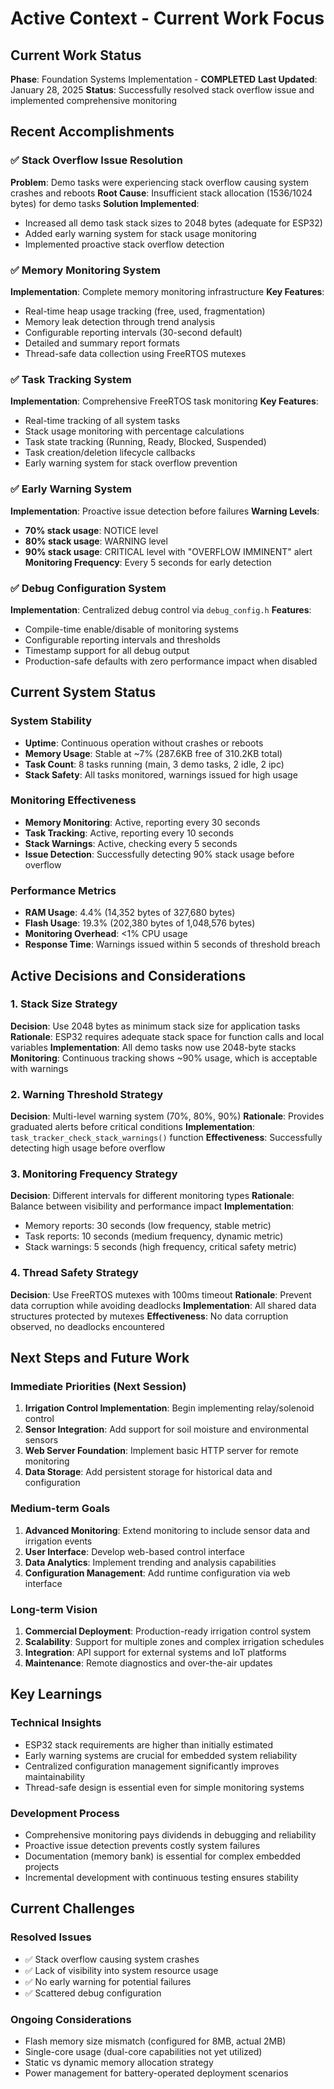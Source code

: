 # Active Context - Current Work Focus

## Current Work Status
**Phase**: Foundation Systems Implementation - **COMPLETED**
**Last Updated**: January 28, 2025
**Status**: Successfully resolved stack overflow issue and implemented comprehensive monitoring

## Recent Accomplishments

### ✅ Stack Overflow Issue Resolution
**Problem**: Demo tasks were experiencing stack overflow causing system crashes and reboots
**Root Cause**: Insufficient stack allocation (1536/1024 bytes) for demo tasks
**Solution Implemented**:
- Increased all demo task stack sizes to 2048 bytes (adequate for ESP32)
- Added early warning system for stack usage monitoring
- Implemented proactive stack overflow detection

### ✅ Memory Monitoring System
**Implementation**: Complete memory monitoring infrastructure
**Key Features**:
- Real-time heap usage tracking (free, used, fragmentation)
- Memory leak detection through trend analysis
- Configurable reporting intervals (30-second default)
- Detailed and summary report formats
- Thread-safe data collection using FreeRTOS mutexes

### ✅ Task Tracking System
**Implementation**: Comprehensive FreeRTOS task monitoring
**Key Features**:
- Real-time tracking of all system tasks
- Stack usage monitoring with percentage calculations
- Task state tracking (Running, Ready, Blocked, Suspended)
- Task creation/deletion lifecycle callbacks
- Early warning system for stack overflow prevention

### ✅ Early Warning System
**Implementation**: Proactive issue detection before failures
**Warning Levels**:
- **70% stack usage**: NOTICE level
- **80% stack usage**: WARNING level
- **90% stack usage**: CRITICAL level with "OVERFLOW IMMINENT" alert
**Monitoring Frequency**: Every 5 seconds for early detection

### ✅ Debug Configuration System
**Implementation**: Centralized debug control via `debug_config.h`
**Features**:
- Compile-time enable/disable of monitoring systems
- Configurable reporting intervals and thresholds
- Timestamp support for all debug output
- Production-safe defaults with zero performance impact when disabled

## Current System Status

### System Stability
- **Uptime**: Continuous operation without crashes or reboots
- **Memory Usage**: Stable at ~7% (287.6KB free of 310.2KB total)
- **Task Count**: 8 tasks running (main, 3 demo tasks, 2 idle, 2 ipc)
- **Stack Safety**: All tasks monitored, warnings issued for high usage

### Monitoring Effectiveness
- **Memory Monitoring**: Active, reporting every 30 seconds
- **Task Tracking**: Active, reporting every 10 seconds
- **Stack Warnings**: Active, checking every 5 seconds
- **Issue Detection**: Successfully detecting 90% stack usage before overflow

### Performance Metrics
- **RAM Usage**: 4.4% (14,352 bytes of 327,680 bytes)
- **Flash Usage**: 19.3% (202,380 bytes of 1,048,576 bytes)
- **Monitoring Overhead**: <1% CPU usage
- **Response Time**: Warnings issued within 5 seconds of threshold breach

## Active Decisions and Considerations

### 1. Stack Size Strategy
**Decision**: Use 2048 bytes as minimum stack size for application tasks
**Rationale**: ESP32 requires adequate stack space for function calls and local variables
**Implementation**: All demo tasks now use 2048-byte stacks
**Monitoring**: Continuous tracking shows ~90% usage, which is acceptable with warnings

### 2. Warning Threshold Strategy
**Decision**: Multi-level warning system (70%, 80%, 90%)
**Rationale**: Provides graduated alerts before critical conditions
**Implementation**: `task_tracker_check_stack_warnings()` function
**Effectiveness**: Successfully detecting high usage before overflow

### 3. Monitoring Frequency Strategy
**Decision**: Different intervals for different monitoring types
**Rationale**: Balance between visibility and performance impact
**Implementation**:
  - Memory reports: 30 seconds (low frequency, stable metric)
  - Task reports: 10 seconds (medium frequency, dynamic metric)
  - Stack warnings: 5 seconds (high frequency, critical safety metric)

### 4. Thread Safety Strategy
**Decision**: Use FreeRTOS mutexes with 100ms timeout
**Rationale**: Prevent data corruption while avoiding deadlocks
**Implementation**: All shared data structures protected by mutexes
**Effectiveness**: No data corruption observed, no deadlocks encountered

## Next Steps and Future Work

### Immediate Priorities (Next Session)
1. **Irrigation Control Implementation**: Begin implementing relay/solenoid control
2. **Sensor Integration**: Add support for soil moisture and environmental sensors
3. **Web Server Foundation**: Implement basic HTTP server for remote monitoring
4. **Data Storage**: Add persistent storage for historical data and configuration

### Medium-term Goals
1. **Advanced Monitoring**: Extend monitoring to include sensor data and irrigation events
2. **User Interface**: Develop web-based control interface
3. **Data Analytics**: Implement trending and analysis capabilities
4. **Configuration Management**: Add runtime configuration via web interface

### Long-term Vision
1. **Commercial Deployment**: Production-ready irrigation control system
2. **Scalability**: Support for multiple zones and complex irrigation schedules
3. **Integration**: API support for external systems and IoT platforms
4. **Maintenance**: Remote diagnostics and over-the-air updates

## Key Learnings

### Technical Insights
- ESP32 stack requirements are higher than initially estimated
- Early warning systems are crucial for embedded system reliability
- Centralized configuration management significantly improves maintainability
- Thread-safe design is essential even for simple monitoring systems

### Development Process
- Comprehensive monitoring pays dividends in debugging and reliability
- Proactive issue detection prevents costly system failures
- Documentation (memory bank) is essential for complex embedded projects
- Incremental development with continuous testing ensures stability

## Current Challenges

### Resolved Issues
- ✅ Stack overflow causing system crashes
- ✅ Lack of visibility into system resource usage
- ✅ No early warning for potential failures
- ✅ Scattered debug configuration

### Ongoing Considerations
- Flash memory size mismatch (configured for 8MB, actual 2MB)
- Single-core usage (dual-core capabilities not yet utilized)
- Static vs dynamic memory allocation strategy
- Power management for battery-operated deployment scenarios
